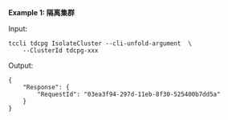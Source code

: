 **Example 1: 隔离集群**



Input: 

```
tccli tdcpg IsolateCluster --cli-unfold-argument  \
    --ClusterId tdcpg-xxx
```

Output: 
```
{
    "Response": {
        "RequestId": "03ea3f94-297d-11eb-8f30-525400b7dd5a"
    }
}
```

